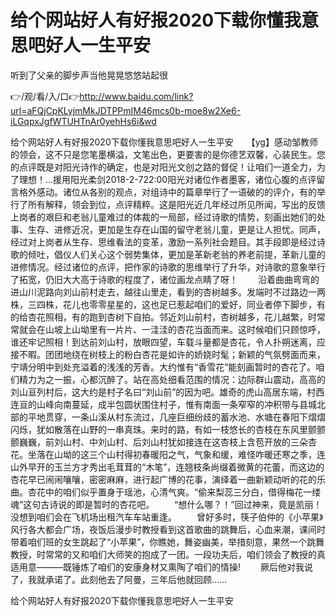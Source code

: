 # 给个网站好人有好报2020下载你懂我意思吧好人一生平安
听到了父亲的脚步声当他晃晃悠悠站起很

👉/观/看/入/口👉http://www.baidu.com/link?url=aFQjCpKLyjmMkJDTPPmIM46mcs0b-moe8w2Xe6-iLGqpxJgfWTUHTnAr0yehHs6i&wd

给个网站好人有好报2020下载你懂我意思吧好人一生平安　　【yg】感动邹教师的领会，这不只是您笔墨横溢，文笔出色，更要害的是你德艺双馨，心装民生。您的点评既是对阳光诗作的确定，也是对阳光文创之路的督促！让咱们一道全力，为了理想！...援用阳光柔剑2018-2-722:00阳光对诸位作者墨客，诸位心腹的点评留言格外感动。诸位从各别的观点，对组诗中的篇章举行了一语破的的评介，有的举行了所有解释，领会到位，点评精粹。这是阳光近几年经过所见所闻，写出的反馈上岗者的艰巨和老翁儿童难过的体裁的一局部，经过诗歌的情势，刻画出她们的处事、生存、进修近况，更加是生存在山国的留守老翁儿童，更是让人担忧。同声，经过对上岗者从生存、思维看法的变革，激励一系列社会题目。其手段即是经过诗歌的倾吐，倡仪人们关心这个弱势集体，更加是革新老翁的养老前提，革新儿童的进修情况。经过诸位的点评，把作家的诗歌的思维举行了升华，对诗歌的意象举行了拓宽，仍旧大大高于诗歌的程度了，诸位画龙点睛了呀！
　　沿着曲曲弯弯的进山川泥路向刘山前村走去，越往山里走，看到的杏树越多。发端时不过路边一两株，三四株，花儿也零零星星的，这也足已惹起咱们的爱好，同业者停下脚步，有的给杏花照相，有的跑到杏树下自拍。邻近刘山前村，杏树越多，花儿越繁，时常常就会在山坡上山坳里有一片片、一洼洼的杏花当面而来。这时候咱们只顾惊呼，谁还牢记照相！到达前刘山村，放眼四望，车载斗量都是杏花，令人扑朔迷离，应接不暇。团团地绕在树枝上的粉白杏花是如许的娇娆时髦；新颖的气氛劈面而来，宁靖分明中到处充溢着的浅浅的芳香。大约惟有“香雪花”能刻画暂时的杏花了。咱们精力为之一振，心都沉醉了。站在高处细看范围的情况：边际群山震动，高高的刘山亘列村后，这大约是村子名曰“刘山前”的因为吧。雄奇的虎山高居东端，村西连亘的山峰向南蔓延，成半包圆状围住村子，惟有南面一条窄窄的冲积带与县城北部的平地贯穿，一条山溪从村东流过，几座巨细纷歧的蓄水池、水塘在春阳下熠熠闪烁，犹如散落在山野的一串真珠。来时的路，有如一枝悠长的杏枝在东风里颤颤颤巍巍，前刘山村、中刘山村、后刘山村犹如接连在这杏枝上含苞开放的三朵杏花。坐落在山坳的这三个山村得初春暖阳之气，气象和缓，难怪咋暖还寒之季，连山外早开的玉兰方才秀出毛茸茸的“木笔”，连翘枝条尚缀着微黄的花蕾，而这边的杏花早已闹闹嚷嚷，密密麻麻，进行起广博的花事，演绎着一曲新颖动听的花的乐曲。杏花中的咱们似乎置身于瑶池，心清气爽。“偷来梨蕊三分白，借得梅花一缕魂”这句古诗说的即是暂时的杏花吧。
　　“想什么哪？！”回过神来，竟是凯丽！没想到咱们会在飞机场出租汽车车站重逢。
　　曾好多时，筷子伯仲的《小苹果》风行各大都会广场，夜饭后漫步时教授看到这首歌曲的跳舞后，心血来潮，课间时带着咱们班的女生跳起了“小苹果”，你瞧她，舞姿幽美，举措刻意，果然一个跳舞教授，时常常的又和咱们大师笑的抱成了一团。一段功夫后，咱们领会了教授的真适用意———既锤炼了咱们的安康身材又熏陶了咱们的情操!
　　厥后他对我说了，我就承诺了。此刻他去了阿曼，三年后他就回顾……

给个网站好人有好报2020下载你懂我意思吧好人一生平安
